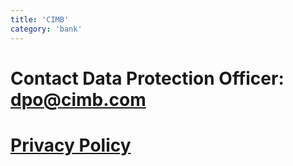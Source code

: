 ```yaml
---
title: 'CIMB'
category: 'bank'
---
```


# Contact Data Protection Officer: dpo@cimb.com

# [Privacy Policy](https://www.cimb.com.sg/en/personal/help-support/regulations-policies/privacy-policy.html)